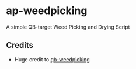 # ap-weedpicking
A simple QB-target Weed Picking and Drying Script

## Credits

* Huge credit to [qb-weedpicking](https://github.com/MrEvilGamer/qb-weedpicking)

